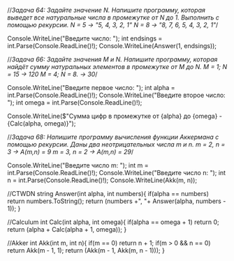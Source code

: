 //*Задача 64: Задайте значение N. Напишите программу, которая выведет все натуральные числа в промежутке от N до 1. Выполнить с помощью рекурсии.
N = 5 -> "5, 4, 3, 2, 1"
N = 8 -> "8, 7, 6, 5, 4, 3, 2, 1"*/

Console.WriteLine("Введите число: ");
int endsings = int.Parse(Console.ReadLine()!);
Console.WriteLine(Answer(1, endsings));

//*Задача 66: Задайте значения M и N. Напишите программу, которая найдёт сумму натуральных элементов в промежутке от M до N.
M = 1; N = 15 -> 120
M = 4; N = 8. -> 30*/

Console.WriteLine("Введите первое число: ");
int alpha = int.Parse(Console.ReadLine()!);
Console.WriteLine("Введите второе число: ");
int omega = int.Parse(Console.ReadLine()!);

Console.WriteLine($"Сумма цифр в промежутке от {alpha} до {omega} - {Calc(alpha, omega)}");

//*Задача 68: Напишите программу вычисления функции Аккермана с помощью рекурсии. Даны два неотрицательных числа m и n.
m = 2, n = 3 -> A(m,n) = 9
m = 3, n = 2 -> A(m,n) = 29*/

Console.WriteLine("Введите число m: ");
int m = int.Parse(Console.ReadLine()!);
Console.WriteLine("Введите число n: ");
int n = int.Parse(Console.ReadLine()!);
Console.WriteLine(Akk(m, n));

//CTWDN
string Answer(int alpha, int numbers){
    if(alpha == numbers) return numbers.ToString();
    return (numbers +", "+ Answer(alpha, numbers - 1));
}

//Calculum
int Calc(int alpha, int omega){
    if(alpha == omega + 1) return 0;
    return (alpha + Calc(alpha + 1, omega));
}

//Akker
int Akk(int m, int n){
    if(m == 0) return n + 1;
    if(m > 0 && n == 0) return Akk(m - 1, 1);
    return (Akk(m - 1, Akk(m, n - 1)));
}